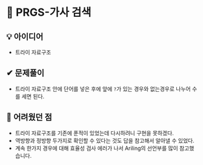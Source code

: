 # 🔎 PRGS-가사 검색
## 💡 아이디어
- 트라이 자료구조
## ✔ 문제풀이
- 트라이 자료구조 안에 단어를 넣은 후에 앞에 `?`가 있는 경우와 없는경우로 나누어 수를 세면 된다.

## 🤕 어려웠던 점
- 트라이 자료구조를 기존에 푼적이 있었는데 다시하려니 구현을 못하겠다.
- 역방향과 정방향 두가지로 확인할 수 있다는 것도 답을 참고해서 알아낼 수 있었다.
- 계속 한가지 경우에 대해 효율성 검사 에러가 나서 Ariling의 선언부를 많이 참고했습니다.